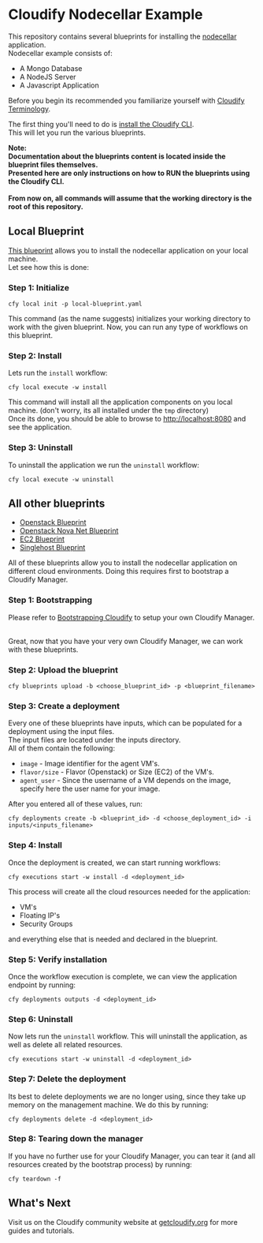 # Cloudify Nodecellar Example

This repository contains several blueprints for installing the
[nodecellar](http://coenraets.org/blog/2012/10/nodecellar-sample-application-with-backbone-js-twitter-bootstrap-node-js-express-and-mongodb/)
application.<br>
Nodecellar example consists of:

- A Mongo Database
- A NodeJS Server
- A Javascript Application

Before you begin its recommended you familiarize yourself with
[Cloudify Terminology](http://getcloudify.org/guide/3.1/reference-terminology.html).

The first thing you'll need to do is
[install the Cloudify CLI](http://getcloudify.org/guide/3.1/installation-cli.html).
<br>
This will let you run the various blueprints.

**Note: <br>Documentation about the blueprints content is located inside the blueprint files themselves.
<br>Presented here are only instructions on how to RUN the blueprints using the Cloudify CLI.**
<br><br>
**From now on, all commands will assume that the working directory is the root of this repository.**

## Local Blueprint

[This blueprint](local-blueprint.yaml) allows you to install the nodecellar application on your local machine. <br>
Let see how this is done:

### Step 1: Initialize

`cfy local init -p local-blueprint.yaml` <br>

This command (as the name suggests) initializes your working directory to work with the given blueprint.
Now, you can run any type of workflows on this blueprint. <br>

### Step 2: Install

Lets run the `install` workflow: <br>

`cfy local execute -w install`

This command will install all the application components on you local machine.
(don't worry, its all installed under the `tmp` directory)<br>
Once its done, you should be able to browse to [http://localhost:8080](http://localhost:8080) and see the application.
<br>


### Step 3: Uninstall

To uninstall the application we run the `uninstall` workflow: <br>

`cfy local execute -w uninstall`

## All other blueprints

- [Openstack Blueprint](openstack-blueprint.yaml)
- [Openstack Nova Net Blueprint](openstack-nova-net-blueprint.yaml)
- [EC2 Blueprint](ec2-blueprint.yaml)
- [Singlehost Blueprint](singlehost-blueprint.yaml)

All of these blueprints allow you to install the nodecellar application on different cloud environments.
Doing this requires first to bootstrap a Cloudify Manager.<br>

### Step 1: Bootstrapping

Please refer to [Bootstrapping Cloudify](http://getcloudify.org/guide/3.1/installation-bootstrapping.html) to setup your own Cloudify Manager.
<br><br>

Great, now that you have your very own Cloudify Manager, we can work with these blueprints.
<br>

### Step 2: Upload the blueprint

`cfy blueprints upload -b <choose_blueprint_id> -p <blueprint_filename>` <br>

### Step 3: Create a deployment

Every one of these blueprints have inputs, which can be populated for a deployment using the input files. <br>
The input files are located under the inputs directory. <br>
All of them contain the following:

- `image` - Image identifier for the agent VM's.
- `flavor/size` - Flavor (Openstack) or Size (EC2) of the VM's.
- `agent_user` - Since the username of a VM depends on the image, specify here the user name for your image.

After you entered all of these values, run: <br>

`cfy deployments create -b <blueprint_id> -d <choose_deployment_id> -i inputs/<inputs_filename>`

### Step 4: Install

Once the deployment is created, we can start running workflows: <br>

`cfy executions start -w install -d <deployment_id>`

This process will create all the cloud resources needed for the application: <br>

- VM's
- Floating IP's
- Security Groups

and everything else that is needed and declared in the blueprint.<br>

### Step 5: Verify installation

Once the workflow execution is complete, we can view the application endpoint by running: <br>

`cfy deployments outputs -d <deployment_id>`

### Step 6: Uninstall

Now lets run the `uninstall` workflow. This will uninstall the application,
as well as delete all related resources. <br>

`cfy executions start -w uninstall -d <deployment_id>`

### Step 7: Delete the deployment

Its best to delete deployments we are no longer using, since they take up memory on the management machine.
We do this by running:

`cfy deployments delete -d <deployment_id>`

### Step 8: Tearing down the manager

If you have no further use for your Cloudify Manager, you can tear it (and all resources created by the bootstrap process)
by running:

`cfy teardown -f`

## What's Next

Visit us on the Cloudify community website at [getcloudify.org](http://getcloudify.org) for more guides and tutorials.

